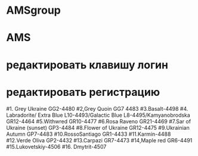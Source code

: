 # AMSgroup
# AMS


# редактировать клавишу логин
# редактировать регистрацию

#1. Grey Ukraine GG2-4480
#2,Grey Quoin GG7 4483
#3.Basalt-4498
#4. Labradorite/ Extra Blue L10-4493/Galactic Blue L8-4495/Kamyanobrodska GR12-4464
#5.Withwred GR10-4477
#6.Rosa Raveno GR21-4469
#7.Sar of Ukraine (sunset) GP3-4484
#8.Flower of Ukraine GR12-4475
#9.Ukrainian Autumn GP7-4483
#10.RossoSantiago GR1-4433
#11.Karmin-4488
#12.Verde Oliva GP2-4432
#13.Carpazi GR7-4473
#14,Maple red GR6-4491
#15.Lukovetskiy-4506
#16. Dmytrit-4507